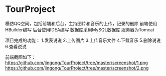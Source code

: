 # TourProject
模仿QQ空间，包括前端和后台，主持图片和音乐的上传，记录的删除
前端使用HBuilder编写
后台使用IDEA编写
数据库采用MySQL数据库
服务器为Tomcat

项目完成的功能：
1.发表说说
2.上传图片
3.上传音乐文件
4.下载音乐
5.删除说说
6.查看说说

前端截图如下：
https://github.com/jingong/TourProject/tree/master/screenshot/1.png
https://github.com/jingong/TourProject/tree/master/screenshot/2.png
